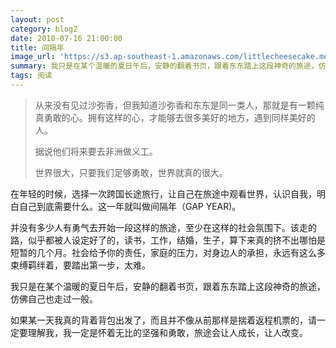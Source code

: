```yaml
---
layout: post
category: blog2
date: 2010-07-16 21:00:00
title: 间隔年
image_url: 'https://s3.ap-southeast-1.amazonaws.com/littlecheesecake.me/blog-post/blog2/archive/16470991564_30cf161a3c_b.jpg'
summary: 我只是在某个温暖的夏日午后，安静的翻着书页，跟着东东踏上这段神奇的旅途，仿佛自己也走过一般。
tags: 阅读
---
```


> 从来没有见过沙弥香，但我知道沙弥香和东东是同一类人，那就是有一颗纯真勇敢的心。拥有这样的心，才能够去很多美好的地方，遇到同样美好的人。
>
> 据说他们将来要去非洲做义工。
>
> 世界很大，只要我们足够勇敢，世界就真的很大。


在年轻的时候，选择一次跨国长途旅行，让自己在旅途中观看世界，认识自我，明白自己到底需要什么。这一年就叫做间隔年（GAP YEAR)。

并没有多少人有勇气去开始一段这样的旅途，至少在这样的社会氛围下。该走的路，似乎都被人设定好了的，读书，工作，结婚，生子，算下来真的挤不出哪怕是短暂的几个月。社会给予你的责任，家庭的压力，对身边人的承担，永远有这么多束缚羁绊着，要踏出第一步，太难。

我只是在某个温暖的夏日午后，安静的翻着书页，跟着东东踏上这段神奇的旅途，仿佛自己也走过一般。

如果某一天我真的背着背包出发了，而且并不像从前那样是揣着返程机票的，请一定要理解我，我一定是怀着无比的坚强和勇敢，旅途会让人成长，让人改变。